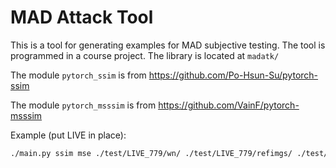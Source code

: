 # MAD Attack Tool

This is a tool for generating examples for MAD subjective testing.  The tool is programmed in a course project.  The library is located at `madatk/`

The module `pytorch_ssim` is from <https://github.com/Po-Hsun-Su/pytorch-ssim>

The module `pytorch_msssim` is from <https://github.com/VainF/pytorch-msssim>

Example (put LIVE in place): 

```sh
./main.py ssim mse ./test/LIVE_779/wn/ ./test/LIVE_779/refimgs/ ./test/LIVE_mad/wn/ -l ./test/LIVE_779/wn/info.txt -i 200 > ./test/LIVE_mad/wn/info.txt 
```

